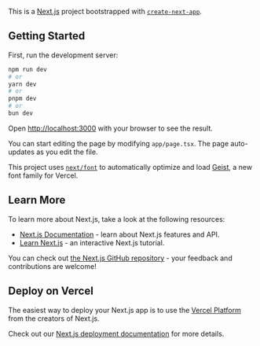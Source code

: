 This is a [Next.js](https://nextjs.org) project bootstrapped with [`create-next-app`](https://nextjs.org/docs/app/api-reference/cli/create-next-app).

## Getting Started

First, run the development server:

```bash
npm run dev
# or
yarn dev
# or
pnpm dev
# or
bun dev
```

Open [http://localhost:3000](http://localhost:3000) with your browser to see the result.

You can start editing the page by modifying `app/page.tsx`. The page auto-updates as you edit the file.

This project uses [`next/font`](https://nextjs.org/docs/app/building-your-application/optimizing/fonts) to automatically optimize and load [Geist](https://vercel.com/font), a new font family for Vercel.

## Learn More

To learn more about Next.js, take a look at the following resources:

- [Next.js Documentation](https://nextjs.org/docs) - learn about Next.js features and API.
- [Learn Next.js](https://nextjs.org/learn) - an interactive Next.js tutorial.

You can check out [the Next.js GitHub repository](https://github.com/vercel/next.js) - your feedback and contributions are welcome!

## Deploy on Vercel

The easiest way to deploy your Next.js app is to use the [Vercel Platform](https://vercel.com/new?utm_medium=default-template&filter=next.js&utm_source=create-next-app&utm_campaign=create-next-app-readme) from the creators of Next.js.

Check out our [Next.js deployment documentation](https://nextjs.org/docs/app/building-your-application/deploying) for more details.

<!-- // https://neon.tech/docs/get-started-with-neon/why-neon
// https://youtu.be/7-NZ0MlPpJA?feature=shared
// https://youtu.be/-55iMEgSLhg?feature=shared
// https://youtu.be/bg6KyucKd88?feature=shared
// https://youtu.be/zjhJ9YTwUiY?feature=shared
// https://youtu.be/VueEcnP9LZg?feature=shared
// https://youtu.be/4IJonW24uck?feature=shared
// https://youtu.be/dgDFPRol0cw?feature=shared
// https://youtu.be/ereMZIC1wac?feature=shared
// https://youtu.be/QAfCAs7iRCU?feature=shared
// https://youtu.be/uPdQaMOcaH0?feature=shared
// https://youtu.be/S7XpTAnSDL4?feature=shared
// https://youtu.be/JmP9H3kuNsE?feature=shared -->
